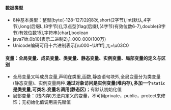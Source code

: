 #### 数据类型
- 8种基本类型：整型[byte(-128-127)2的8次,short(2字节),int(默认,4字节),long(后缀L,(8字节))],浮点型[flag(后缀f,(4字节)有效位数6-7),double(8字节)有效位数15],字符串[char],boolean
- java7始.0b10(表示二进制2),1_000_000(100万)
- Unicode编码可用十六进制表示[\u000~\Uffff],兀=\u03C0
#### 变量：全局变量、成员变量、类变量、静态变量、实例变量、局部变量的定义与区别
- 全局变量又叫成员变量,声明在类里,函数,静态语句块外,全局变量分为类变量(静态变量)、实例变量两种.**通过对象访问是实例变量(堆内存),多加一个`static`是类变量,可类名.变量名调用(静态区)**；有默认初始化值
- 局部变量：(栈内存)方法内定义的变量，不可用private，public，protect来修饰；无初始化值调用需先赋值